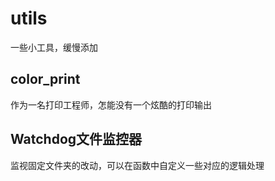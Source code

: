 # utils
一些小工具，缓慢添加
## color_print 
作为一名打印工程师，怎能没有一个炫酷的打印输出

## Watchdog文件监控器
监视固定文件夹的改动，可以在函数中自定义一些对应的逻辑处理